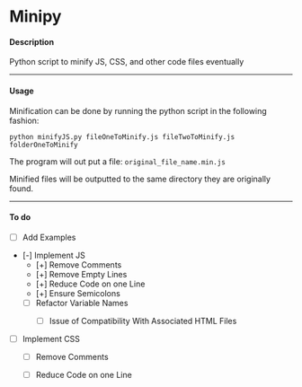Minipy
========

#### Description

Python script to minify JS, CSS, and other code files eventually

---

#### Usage

Minification can be done by running the python script in the following fashion:

	python minifyJS.py fileOneToMinify.js fileTwoToMinify.js folderOneToMinify

The program will out put a file: `original_file_name.min.js`

Minified files will be outputted to the same directory they are originally found.


---

#### To do

- [ ] Add Examples  
- [-] Implement JS
	- [+] Remove Comments
	- [+] Remove Empty Lines
	- [+] Reduce Code on one Line
	- [+] Ensure Semicolons
	- [ ] Refactor Variable Names
		- [ ] Issue of Compatibility With Associated HTML Files


- [ ] Implement CSS

	- [ ] Remove Comments

	- [ ] Reduce Code on one Line





